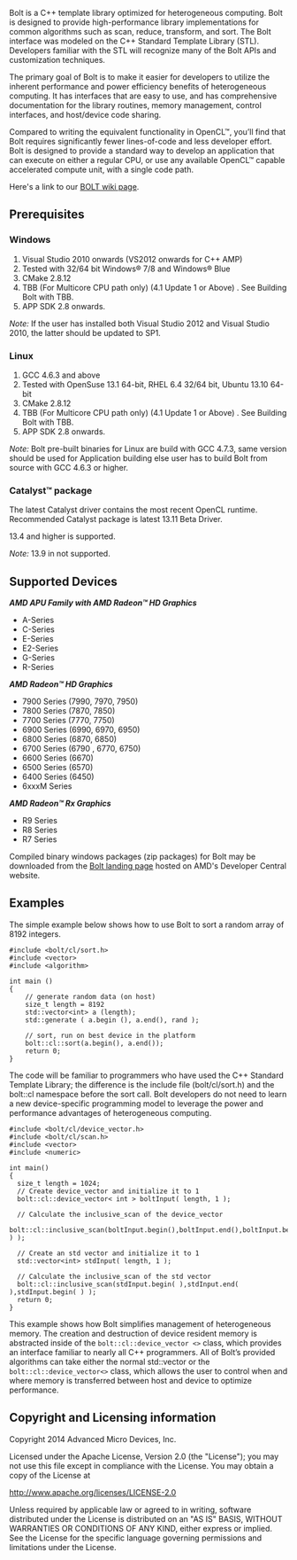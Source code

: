 Bolt is a C++ template library optimized for heterogeneous computing. Bolt is designed to provide high-performance library implementations for common algorithms such as scan, reduce, transform, and sort. The Bolt interface was modeled on the C++ Standard Template Library (STL). Developers familiar with the STL will recognize many of the Bolt APIs and customization techniques.

The primary goal of Bolt is to make it easier for developers to utilize the inherent performance and power efficiency benefits of heterogeneous computing.  It has interfaces that are easy to use, and has comprehensive documentation for the library routines, memory management, control interfaces, and host/device code sharing.

Compared to writing the equivalent functionality in OpenCL™, you’ll find that Bolt requires significantly fewer lines-of-code and less developer effort.  Bolt is designed to provide a standard way to develop an application that can execute on either a regular CPU, or use any available OpenCL™ capable accelerated compute unit, with a single code path.

Here's a link to our <a href="https://github.com/HSA-Libraries/bolt/wiki">BOLT wiki page</a>.
 
## Prerequisites

### Windows

1. Visual Studio 2010 onwards (VS2012 onwards for C++ AMP)
2. Tested with 32/64 bit Windows® 7/8 and Windows® Blue
3. CMake 2.8.12
4. TBB (For Multicore CPU path only) (4.1 Update 1 or Above) . See Building Bolt with TBB.
5. APP SDK 2.8 onwards.

*Note:* If the user has installed both Visual Studio 2012 and Visual Studio 2010, the latter should be updated to SP1.

### Linux

1. GCC 4.6.3 and above
2. Tested with OpenSuse 13.1 64-bit, RHEL 6.4 32/64 bit, Ubuntu 13.10 64-bit
3. CMake 2.8.12
4. TBB (For Multicore CPU path only) (4.1 Update 1 or Above) . See Building Bolt with TBB.
5. APP SDK 2.8 onwards.

*Note:* Bolt pre-built binaries for Linux are build with GCC 4.7.3, same version should be used for Application building else user has to build Bolt from source with GCC 4.6.3 or higher.

### Catalyst™ package

The latest Catalyst driver contains the most recent OpenCL runtime. Recommended Catalyst package is latest 13.11 Beta Driver.

13.4 and higher is supported.

*Note:* 13.9 in not supported.

## Supported Devices

<strong><em> AMD APU Family with AMD Radeon™ HD Graphics </em></strong>
+	A-Series
+	C-Series
+	E-Series
+	E2-Series
+	G-Series
+	R-Series

<strong><em> AMD Radeon™ HD Graphics </em></strong>
+   7900 Series (7990, 7970, 7950)
+	7800 Series (7870, 7850)
+	7700 Series (7770, 7750)
+	6900 Series (6990, 6970, 6950)
+	6800 Series (6870, 6850)
+	6700 Series (6790 , 6770, 6750)
+	6600 Series (6670)
+	6500 Series (6570)
+	6400 Series (6450)
+	6xxxM Series

<strong><em> AMD Radeon™ Rx Graphics </em></strong>
+ R9 Series
+ R8 Series
+ R7 Series


Compiled binary windows packages (zip packages) for Bolt may be downloaded from the <a href="http://developer.amd.com/tools-and-sdks/heterogeneous-computing/amd-accelerated-parallel-processing-app-sdk/bolt-c-template-library/">Bolt landing page</a> hosted on AMD's Developer Central website.


## Examples

The simple example below shows how to use Bolt to sort a random array of 8192 integers.

    #include <bolt/cl/sort.h>
    #include <vector>
    #include <algorithm>
    
    int main ()
    {
        // generate random data (on host)
        size_t length = 8192
        std::vector<int> a (length);
        std::generate ( a.begin (), a.end(), rand );
    
        // sort, run on best device in the platform
        bolt::cl::sort(a.begin(), a.end());
        return 0;
    }

The code will be familiar to programmers who have used the C++ Standard Template Library; the difference is the include file (bolt/cl/sort.h) and the bolt::cl namespace before the sort call. Bolt developers do not need to learn a new device-specific programming model to leverage the power and performance advantages of heterogeneous computing.

    #include <bolt/cl/device_vector.h>
    #include <bolt/cl/scan.h>
    #include <vector>
    #include <numeric>
    
    int main()
    {
      size_t length = 1024;
      // Create device_vector and initialize it to 1
      bolt::cl::device_vector< int > boltInput( length, 1 );
    
      // Calculate the inclusive_scan of the device_vector
      bolt::cl::inclusive_scan(boltInput.begin(),boltInput.end(),boltInput.begin( ) );
    
      // Create an std vector and initialize it to 1
      std::vector<int> stdInput( length, 1 );
     
      // Calculate the inclusive_scan of the std vector
      bolt::cl::inclusive_scan(stdInput.begin( ),stdInput.end( ),stdInput.begin( ) );
      return 0;
    }

This example shows how Bolt simplifies management of heterogeneous memory.  The creation and destruction of device resident memory is abstracted inside of the `bolt::cl::device_vector <>` class, which provides an interface familiar to nearly all C++ programmers.  All of Bolt’s provided algorithms can take either the normal std::vector or the `bolt::cl::device_vector<>` class, which allows the user to control when and where memory is transferred between host and device to optimize performance.

## Copyright and Licensing information

Copyright 2014 Advanced Micro Devices, Inc.

Licensed under the Apache License, Version 2.0 (the "License");
you may not use this file except in compliance with the License.
You may obtain a copy of the License at

http://www.apache.org/licenses/LICENSE-2.0
       
Unless required by applicable law or agreed to in writing, software
distributed under the License is distributed on an "AS IS" BASIS,
WITHOUT WARRANTIES OR CONDITIONS OF ANY KIND, either express or implied.
See the License for the specific language governing permissions and
limitations under the License.
